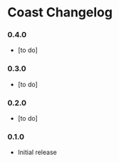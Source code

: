 # Coast Changelog

### 0.4.0

* [to do]

### 0.3.0

* [to do]

### 0.2.0

* [to do]

### 0.1.0

* Initial release